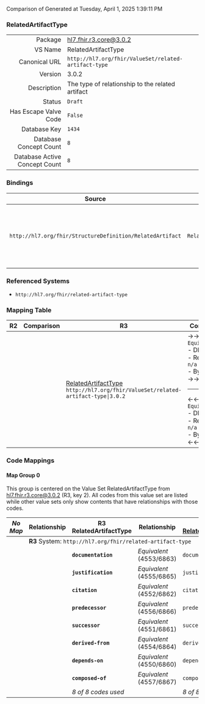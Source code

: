 Comparison of 
Generated at Tuesday, April 1, 2025 1:39:11 PM

### RelatedArtifactType

|      |     |
| ---: | --- |
| Package | hl7.fhir.r3.core@3.0.2 |
| VS Name | RelatedArtifactType |
| Canonical URL | `http://hl7.org/fhir/ValueSet/related-artifact-type` |
| Version | 3.0.2 |
| Description | The type of relationship to the related artifact |
| Status | `Draft` |
| Has Escape Valve Code | `False` |
| Database Key | `1434` |
| Database Concept Count | `8` |
| Database Active Concept Count | `8` |
### Bindings

| Source | Element | Binding | Strength | Element Short |
| ------ | ------- | ------- | -------- | ------------- |
| `http://hl7.org/fhir/StructureDefinition/RelatedArtifact` | `RelatedArtifact.type` | `http://hl7.org/fhir/ValueSet/related-artifact-type` | `Required` | documentation \| justification \| citation \| predecessor \| successor \| derived-from \| depends-on \| composed-of |

### Referenced Systems

* `http://hl7.org/fhir/related-artifact-type`
### Mapping Table

| R2 | Comparison | R3 | Comparison | R4 | Comparison | R4B | Comparison | R5
| --- | --- | --- | --- | --- | --- | --- | --- | ---
| | | [RelatedArtifactType](/docs/R3/ValueSets/RelatedArtifactType.md)<br/> `http://hl7.org/fhir/ValueSet/related-artifact-type\|3.0.2` | →→→→→→→<br/>`Equivalent`<br/>- DBKey: `487`<br/>- Reviewed: `n/a`<br/>- By: `n/a`<br/>→→→→→→→<hr/>←←←←←←←<br/>`Equivalent`<br/>- DBKey: `710`<br/>- Reviewed: `n/a`<br/>- By: `n/a`<br/>←←←←←←←| [RelatedArtifactType](/docs/R4/ValueSets/RelatedArtifactType.md)<br/> `http://hl7.org/fhir/ValueSet/related-artifact-type\|4.0.1` | →→→→→→→<br/>`Equivalent`<br/>- DBKey: `1681`<br/>- Reviewed: `n/a`<br/>- By: `n/a`<br/>→→→→→→→<hr/>←←←←←←←<br/>`Equivalent`<br/>- DBKey: `1682`<br/>- Reviewed: `n/a`<br/>- By: `n/a`<br/>←←←←←←←| [RelatedArtifactType](/docs/R4B/ValueSets/RelatedArtifactType.md)<br/> `http://hl7.org/fhir/ValueSet/related-artifact-type\|4.3.0` | →→→→→→→<br/>`SourceIsNarrowerThanTarget`<br/>- DBKey: `971`<br/>- Reviewed: `n/a`<br/>- By: `n/a`<br/>→→→→→→→<hr/>←←←←←←←<br/>`SourceIsBroaderThanTarget`<br/>- DBKey: `1232`<br/>- Reviewed: `n/a`<br/>- By: `n/a`<br/>←←←←←←←| [RelatedArtifactType](/docs/R5/ValueSets/RelatedArtifactType.md)<br/> `http://hl7.org/fhir/ValueSet/related-artifact-type\|5.0.0` 

### Code Mappings


#### Map Group 0

This group is centered on the Value Set RelatedArtifactType from hl7.fhir.r3.core@3.0.2 (R3, key 2).
All codes from this value set are listed while other value sets only show contents that have relationships with those codes.

| *No Map* | Relationship | R3 RelatedArtifactType| Relationship | [R4 RelatedArtifactType](/docs/R4/ValueSets/RelatedArtifactType.md)| Relationship | [R4B RelatedArtifactType](/docs/R4B/ValueSets/RelatedArtifactType.md)| Relationship | [R5 RelatedArtifactType](/docs/R5/ValueSets/RelatedArtifactType.md)
| --- | --- | --- | --- | --- | --- | --- | --- | ---
| <td colspan="8">**R3** System: `http://hl7.org/fhir/related-artifact-type`
| | | **`documentation`**| _Equivalent_ <br/>(4553/6863)| `documentation`| _Equivalent_ <br/>(16882/16883)| `documentation`| _Equivalent_ <br/>(9273/11613)| `documentation`
| | | **`justification`**| _Equivalent_ <br/>(4555/6865)| `justification`| _Equivalent_ <br/>(16884/16885)| `justification`| _Equivalent_ <br/>(9275/11615)| `justification`
| | | **`citation`**| _Equivalent_ <br/>(4552/6862)| `citation`| _Equivalent_ <br/>(16886/16887)| `citation`| _Equivalent_ <br/>(9272/11599)| `citation`
| | | **`predecessor`**| _Equivalent_ <br/>(4556/6866)| `predecessor`| _Equivalent_ <br/>(16888/16889)| `predecessor`| _Equivalent_ <br/>(9276/11617)| `predecessor`
| | | **`successor`**| _Equivalent_ <br/>(4551/6861)| `successor`| _Equivalent_ <br/>(16890/16891)| `successor`| _Equivalent_ <br/>(9271/11625)| `successor`
| | | **`derived-from`**| _Equivalent_ <br/>(4554/6864)| `derived-from`| _Equivalent_ <br/>(16892/16893)| `derived-from`| _Equivalent_ <br/>(9274/11612)| `derived-from`
| | | **`depends-on`**| _Equivalent_ <br/>(4550/6860)| `depends-on`| _Equivalent_ <br/>(16894/16895)| `depends-on`| _Equivalent_ <br/>(9270/11611)| `depends-on`
| | | **`composed-of`**| _Equivalent_ <br/>(4557/6867)| `composed-of`| _Equivalent_ <br/>(16896/16897)| `composed-of`| _Equivalent_ <br/>(9277/11605)| `composed-of`
| | | *8 of 8 codes used* | | *8 of 8 codes used* | | *8 of 8 codes used* | | *8 of 36 codes used* 

